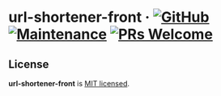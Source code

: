 # url-shortener-front &middot; [![GitHub](https://img.shields.io/github/license/mashape/apistatus.svg?style=flat-square)](license.md) [![Maintenance](https://img.shields.io/maintenance/yes/2020.svg?style=flat-square)]() [![PRs Welcome](https://img.shields.io/badge/PRs-welcome-blue.svg)]()

## License

**url-shortener-front** is [MIT licensed](./license.md).
